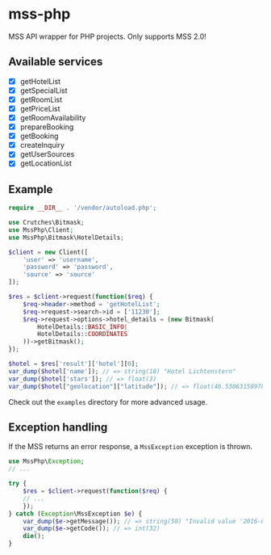# mss-php
MSS API wrapper for PHP projects.
Only supports MSS 2.0!

## Available services
- [x] getHotelList
- [x] getSpecialList
- [x] getRoomList
- [x] getPriceList
- [x] getRoomAvailability
- [x] prepareBooking
- [x] getBooking
- [x] createInquiry
- [x] getUserSources
- [x] getLocationList

## Example
```php
require __DIR__ . '/vendor/autoload.php';

use Crutches\Bitmask;
use MssPhp\Client;
use MssPhp\Bitmask\HotelDetails;

$client = new Client([
    'user' => 'username',
    'password' => 'password',
    'source' => 'source'
]);

$res = $client->request(function($req) {
    $req->header->method = 'getHotelList';
    $req->request->search->id = ['11230'];
    $req->request->options->hotel_details = (new Bitmask(
        HotelDetails::BASIC_INFO|
        HotelDetails::COORDINATES
    ))->getBitmask();
});

$hotel = $res['result']['hotel'][0];
var_dump($hotel['name']); // => string(18) "Hotel Lichtenstern"
var_dump($hotel['stars']); // => float(3)
var_dump($hotel["geolocation"]["latitude"]); // => float(46.53063158978)
```

Check out the `examples` directory for more advanced usage.

## Exception handling
If the MSS returns an error response, a `MssException` exception is thrown.

```php
use MssPhp\Exception;
// ...

try {
    $res = $client->request(function($req) {
    // ...
    });
} catch (Exception\MssException $e) {
    var_dump($e->getMessage()); // => string(50) "Invalid value '2016-04-08' for parameter 'arrival'"
    var_dump($e->getCode()); // => int(32)
    die();
}
```
